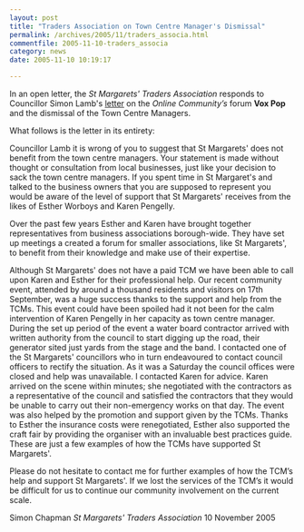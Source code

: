 ```yaml
---
layout: post
title: "Traders Association on Town Centre Manager's Dismissal"
permalink: /archives/2005/11/traders_associa.html
commentfile: 2005-11-10-traders_associa
category: news
date: 2005-11-10 10:19:17

---
```


In an open letter, the *St Margarets' Traders Association* responds to Councillor Simon Lamb's [letter](http://www.say-it-all.co.uk/voxpoprut/index.php?act=thread&forum_id=2&thread_id=2857&message_id=2876&message_id=2894&PHPSESSID=1d6763d336d5ee4158480379b0dfddf4) on the *Online Community’s* forum **Vox Pop** and the dismissal of the Town Centre Managers.

What follows is the letter in its entirety:

<div markdown="1" class="letter">
Councillor Lamb it is wrong of you to suggest that St Margarets' does not benefit from the town centre managers. Your statement is made without thought or consultation from local businesses, just like your decision to sack the town centre managers. If you spent time in St Margaret's and talked to the business owners that you are supposed to represent you would be aware of the level of support that St Margarets' receives from the likes of Esther Worboys and Karen Pengelly.

Over the past few years Esther and Karen have brought together representatives from business associations borough-wide. They have set up meetings a created a forum for smaller associations, like St Margarets', to benefit from their knowledge and make use of their expertise.

Although St Margarets' does not have a paid TCM we have been able to call upon Karen and Esther for their professional help. Our recent community event, attended by around a thousand residents and visitors on 17th September, was a huge success thanks to the support and help from the TCMs. This event could have been spoiled had it not been for the calm intervention of Karen Pengelly in her capacity as town centre manager. During the set up period of the event a water board contractor arrived with written authority from the council to start digging up the road, their generator sited just yards from the stage and the band. I contacted one of the St Margarets' councillors who in turn endeavoured to contact council officers to rectify the situation. As it was a Saturday the council offices were closed and help was unavailable. I contacted Karen for advice. Karen arrived on the scene within minutes; she negotiated with the contractors as a representative of the council and satisfied the contractors that they would be unable to carry out their non-emergency works on that day. The event was also helped by the promotion and support given by the TCMs. Thanks to Esther the insurance costs were renegotiated, Esther also supported the craft fair by providing the organiser with an invaluable best practices guide. These are just a few examples of how the TCMs have supported St Margarets'.

Please do not hesitate to contact me for further examples of how the TCM’s help and support St Margarets'. If we lost the services of the TCM’s it would be difficult for us to continue our community involvement on the current scale.

Simon Chapman
*St Margarets' Traders Association*
10 November 2005

</div>
